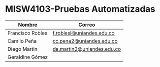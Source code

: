 # MISW4103-Pruebas Automatizadas

|Nombre            |Correo                   |
|----------------- |-------------------------|
|Francisco Robles  |f.roblesl@uniandes.edu.co|
|Camilo Peña       |cc.pena2@uniandes.edu.co |
|Diego Martin      |da.martin2@uniandes.edu.co |
|Geraldine Gómez   | |
